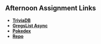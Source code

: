 ## Afternoon Assignment Links

* **[TriviaDB](https://github.com/Ross-Crimson/trivia-db)**
* **[GregsList Async](https://github.com/Ross-Crimson/spring24_gregslistAsyncMVC)**
* **[Pokedex](https://github.com/Ross-Crimson/Pokedex)**
* **[Repo](https://github.com/Ross-Crimson/<ASSIGNMENT_REPO>)**
